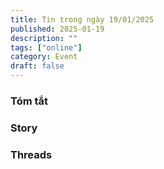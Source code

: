 ```yaml
---
title: Tin trong ngày 19/01/2025
published: 2025-01-19
description: ""
tags: ["online"]
category: Event 
draft: false
---
```


### Tóm tắt 


### Story 


### Threads 
